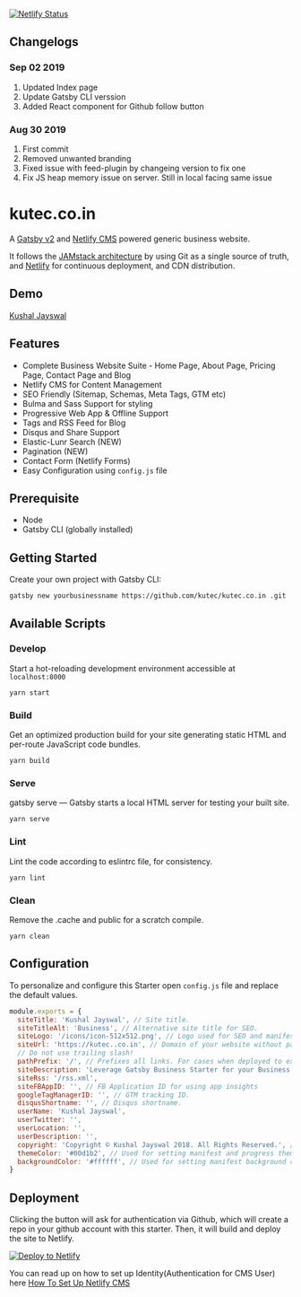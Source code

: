 [![Netlify Status](https://api.netlify.com/api/v1/badges/4605786d-0f56-4206-9259-05270237175f/deploy-status)](https://app.netlify.com/sites/kutec/deploys)

## Changelogs 

### Sep 02 2019
1. Updated Index page
2. Update Gatsby CLI verssion
3. Added React component for Github follow button

### Aug 30 2019
1. First commit
2. Removed unwanted branding
3. Fixed issue with feed-plugin by changeing version to fix one
4. Fix JS heap memory issue on server. Still in local facing same issue

# kutec.co.in 
A [Gatsby v2](https://www.gatsbyjs.org/) and [Netlify CMS](https://www.netlifycms.org) powered generic business website.

It follows the [JAMstack architecture](https://jamstack.org) by using Git as a single source of truth, and [Netlify](https://www.netlify.com) for continuous deployment, and CDN distribution.

## Demo
[Kushal Jayswal](https://kutec.co.in)

## Features
* Complete Business Website Suite - Home Page, About Page, Pricing Page, Contact Page and Blog
* Netlify CMS for Content Management
* SEO Friendly (Sitemap, Schemas, Meta Tags, GTM etc)
* Bulma and Sass Support for styling
* Progressive Web App & Offline Support
* Tags and RSS Feed for Blog
* Disqus and Share Support
* Elastic-Lunr Search (NEW)
* Pagination (NEW)
* Contact Form (Netlify Forms)
* Easy Configuration using `config.js` file

## Prerequisite
* Node
* Gatsby CLI (globally installed)

## Getting Started
Create your own project with Gatsby CLI:
```shell
gatsby new yourbusinessname https://github.com/kutec/kutec.co.in .git 
```

## Available Scripts

### Develop
Start a hot-reloading development environment accessible at `localhost:8000`
```shell
yarn start
```

### Build
Get an optimized production build for your site generating static HTML and per-route JavaScript code bundles.
```shell
yarn build
```

### Serve
gatsby serve — Gatsby starts a local HTML server for testing your built site.
```shell
yarn serve
```

### Lint
Lint the code according to eslintrc file, for consistency.
```shell
yarn lint
```

### Clean
Remove the .cache and public for a scratch compile.
```shell
yarn clean
```

## Configuration
To personalize and configure this Starter open `config.js` file and replace the default values.

```javascript
module.exports = {
  siteTitle: 'Kushal Jayswal', // Site title.
  siteTitleAlt: 'Business', // Alternative site title for SEO.
  siteLogo: '/icons/icon-512x512.png', // Logo used for SEO and manifest.
  siteUrl: 'https://kutec..co.in', // Domain of your website without pathPrefix.
  // Do not use trailing slash!
  pathPrefix: '/', // Prefixes all links. For cases when deployed to example.github.io/kutec.co.in /.
  siteDescription: 'Leverage Gatsby Business Starter for your Business.', // Website description used for RSS feeds/meta description tag.
  siteRss: '/rss.xml',
  siteFBAppID: '', // FB Application ID for using app insights
  googleTagManagerID: '', // GTM tracking ID.
  disqusShortname: '', // Disqus shortname.
  userName: 'Kushal Jayswal',
  userTwitter: '',
  userLocation: '',
  userDescription: '',
  copyright: 'Copyright © Kushal Jayswal 2018. All Rights Reserved.', // Copyright string for the footer of the website and RSS feed.
  themeColor: '#00d1b2', // Used for setting manifest and progress theme colors.
  backgroundColor: '#ffffff', // Used for setting manifest background color.
}

```

## Deployment
Clicking the button will ask for authentication via Github, which will create a repo in your github account with this starter. Then, it will build and deploy the site to Netlify.

<a href="https://app.netlify.com/start/deploy?repository=https://github.com/kutec/kutec.co.in &amp;stack=cms"><img src="https://www.netlify.com/img/deploy/button.svg" alt="Deploy to Netlify"></a>

You can read up on how to set up Identity(Authentication for CMS User) here [How To Set Up Netlify CMS](https://www.netlifycms.org/docs/add-to-your-site/)

